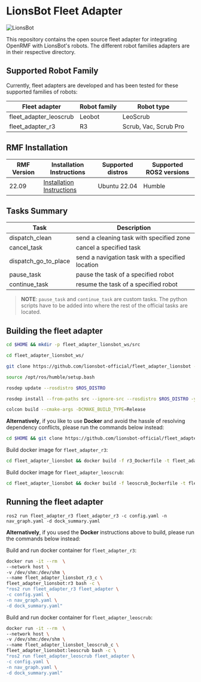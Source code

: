 # LionsBot Fleet Adapter
![LionsBot](https://github.com/lionsbot-official/fleet_adapter_lionsbot/blob/main/lionsbot-banner.png)

This repository contains the open source fleet adapter for integrating OpenRMF with LionsBot's robots. The different robot families adapters are in their respective directory.

## Supported Robot Family

Currently, fleet adapters are developed and has been tested for these supported families of robots:

| Fleet adapter          | Robot family | Robot type |
|------------------------| ---- |------------|
| fleet_adapter_leoscrub | Leobot | LeoScrub   |
| fleet_adapter_r3       | R3 | Scrub, Vac, Scrub Pro      |

## RMF Installation 

| RMF Version | Installation Instructions     | Supported distros | Supported ROS2 versions |
|-------|-------------------------------|-------------------|-----------------------|
| 22.09 | [Installation Instructions](https://github.com/open-rmf/rmf/tree/release/22.09) | Ubuntu 22.04 | Humble |

## Tasks Summary

| Task           | Description |
|----------------|-------------|
| dispatch_clean | send a cleaning task with specified zone |
| cancel_task    | cancel a specified task |
| dispatch_go_to_place | send a navigation task with a specified location |
| pause_task | pause the task of a specified robot |
| continue_task | resume the task of a specified robot |

> **NOTE**: `pause_task` and `continue_task` are custom tasks. The python scripts have to be added into where the rest of the official tasks are located.

## Building the fleet adapter

```bash
cd $HOME && mkdir -p fleet_adapter_lionsbot_ws/src
```

```bash
cd fleet_adapter_lionsbot_ws/
```

```bash
git clone https://github.com/lionsbot-official/fleet_adapter_lionsbot --branch rmf/22.09 --single-branch --depth 1 src
```

```bash
source /opt/ros/humble/setup.bash
```

```bash
rosdep update --rosdistro $ROS_DISTRO
```

```bash
rosdep install --from-paths src --ignore-src --rosdistro $ROS_DISTRO -yr
```

```bash
colcon build --cmake-args -DCMAKE_BUILD_TYPE=Release 
```

**Alternatively**, if you like to use **Docker** and avoid the hassle of resolving dependency conflicts, please run the commands below instead:

```bash
cd $HOME && git clone https://github.com/lionsbot-official/fleet_adapter_lionsbot --branch rmf/22.09 --single-branch --depth 1
```

Build docker image for `fleet_adapter_r3`:
```bash
cd fleet_adapter_lionsbot && docker build -f r3_Dockerfile -t fleet_adapter_lionsbot:r3
```

Build docker image for `fleet_adapter_leoscrub`:
```bash
cd fleet_adapter_lionsbot && docker build -f leoscrub_Dockerfile -t fleet_adapter_lionsbot:leoscrub
```

## Running the fleet adapter

```
ros2 run fleet_adapter_r3 fleet_adapter_r3 -c config.yaml -n nav_graph.yaml -d dock_summary.yaml
```

**Alternatively**, if you used the **Docker** instructions above to build, please run the commands below instead:

Build and run docker container for `fleet_adapter_r3`:
```bash
docker run -it --rm  \
--network host \
-v /dev/shm:/dev/shm \
--name fleet_adapter_lionsbot_r3_c \
fleet_adapter_lionsbot:r3 bash -c \
"ros2 run fleet_adapter_r3 fleet_adapter \
-c config.yaml \
-n nav_graph.yaml \
-d dock_summary.yaml"
```

Build and run docker container for `fleet_adapter_leoscrub`:
```bash
docker run -it --rm  \
--network host \
-v /dev/shm:/dev/shm \
--name fleet_adapter_lionsbot_leoscrub_c \
fleet_adapter_lionsbot:leoscrub bash -c \
"ros2 run fleet_adapter_leoscrub fleet_adapter \
-c config.yaml \
-n nav_graph.yaml \
-d dock_summary.yaml"
```
